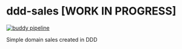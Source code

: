 # ddd-sales [WORK IN PROGRESS]

[![buddy pipeline](https://app.buddy.works/patryksieradzki-1/ddd-sales/pipelines/pipeline/187548/badge.svg?token=26c46ea8f5e0185c302279687735accd2534598f277c8724292408a3e9fa005f "buddy pipeline")](https://app.buddy.works/patryksieradzki-1/ddd-sales/pipelines/pipeline/187548)

Simple domain sales created in DDD
